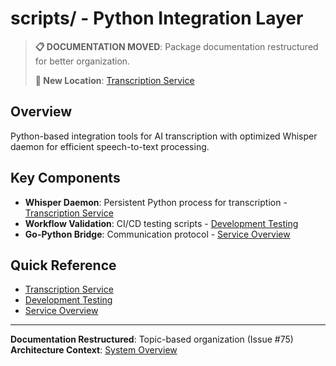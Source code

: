 # scripts/ - Python Integration Layer

> **📋 DOCUMENTATION MOVED**: Package documentation restructured for better organization.
> 
> **📍 New Location**: [Transcription Service](../docs/services/transcription-service.md)

## Overview
Python-based integration tools for AI transcription with optimized Whisper daemon for efficient speech-to-text processing.

## Key Components
- **Whisper Daemon**: Persistent Python process for transcription - [Transcription Service](../docs/services/transcription-service.md)
- **Workflow Validation**: CI/CD testing scripts - [Development Testing](../docs/development/testing.md)
- **Go-Python Bridge**: Communication protocol - [Service Overview](../docs/services/overview.md)

## Quick Reference
- [Transcription Service](../docs/services/transcription-service.md)
- [Development Testing](../docs/development/testing.md)
- [Service Overview](../docs/services/overview.md)

---

**Documentation Restructured**: Topic-based organization (Issue #75)  
**Architecture Context**: [System Overview](../docs/architecture/overview.md)